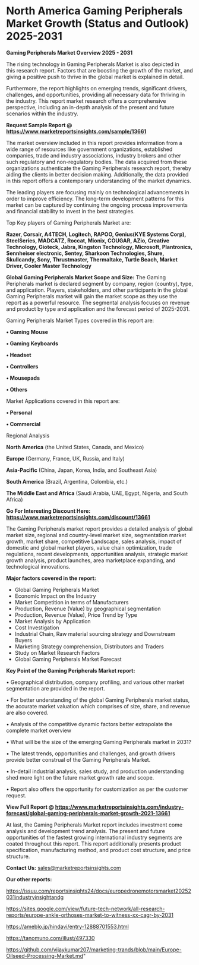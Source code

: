  # North America Gaming Peripherals Market Growth (Status and Outlook) 2025-2031

<Strong> Gaming Peripherals Market Overview 2025 - 2031</strong>

The rising technology in Gaming Peripherals Market is also depicted in this research report. Factors that are boosting the growth of the market, and giving a positive push to thrive in the global market is explained in detail.

Furthermore, the report highlights on emerging trends, significant drivers, challenges, and opportunities, providing all necessary data for thriving in the industry. This report market research offers a comprehensive perspective, including an in-depth analysis of the present and future scenarios within the industry.

<strong>Request Sample Report @ <a href=https://www.marketreportsinsights.com/sample/13661>https://www.marketreportsinsights.com/sample/13661</a></strong>

The market overview included in this report provides information from a wide range of resources like government organizations, established companies, trade and industry associations, industry brokers and other such regulatory and non-regulatory bodies. The data acquired from these organizations authenticate the Gaming Peripherals research report, thereby aiding the clients in better decision making. Additionally, the data provided in this report offers a contemporary understanding of the market dynamics.

The leading players are focusing mainly on technological advancements in order to improve efficiency. The long-term development patterns for this market can be captured by continuing the ongoing process improvements and financial stability to invest in the best strategies.

Top Key players of Gaming Peripherals Market are:

<strong>Razer, Corsair, A4TECH, Logitech, RAPOO, Genius(KYE Systems Corp), SteelSeries, MADCATZ, Roccat, Mionix, COUGAR, AZio, Creative Technology, Gioteck, Jabra, Kingston Technology, Microsoft, Plantronics, Sennheiser electronic, Sentey, Sharkoon Technologies, Shure, Skullcandy, Sony, Thrustmaster, Thermaltake, Turtle Beach, Market Driver, Cooler Master Technology</strong>

<strong><b>Global Gaming Peripherals Market Scope and Size:</b></strong>
The Gaming Peripherals market is declared segment by company, region (country), type, and application. Players, stakeholders, and other participants in the global Gaming Peripherals market will gain the market scope as they use the report as a powerful resource. The segmental analysis focuses on revenue and product by type and application and the forecast period of 2025-2031.

Gaming Peripherals Market Types covered in this report are:

<strong>• Gaming Mouse

• Gaming Keyboards

• Headset

• Controllers

• Mousepads

• Others</strong>

Market Applications covered in this report are:

<strong>• Personal

• Commercial</strong> 

Regional Analysis

<strong>North America</strong> (the United States, Canada, and Mexico)

<strong>Europe</strong> (Germany, France, UK, Russia, and Italy)

<strong>Asia-Pacific</strong> (China, Japan, Korea, India, and Southeast Asia)

<strong>South America</strong> (Brazil, Argentina, Colombia, etc.)

<strong>The Middle East and Africa</strong> (Saudi Arabia, UAE, Egypt, Nigeria, and South Africa)

<strong>Go For Interesting Discount Here: <a href=https://www.marketreportsinsights.com/discount/13661>https://www.marketreportsinsights.com/discount/13661</a></strong>

The Gaming Peripherals market report provides a detailed analysis of global market size, regional and country-level market size, segmentation market growth, market share, competitive Landscape, sales analysis, impact of domestic and global market players, value chain optimization, trade regulations, recent developments, opportunities analysis, strategic market growth analysis, product launches, area marketplace expanding, and technological innovations.

<strong><b>Major factors covered in the report:</b></strong>
<ul>
  <li>Global Gaming Peripherals Market </li>
  <li>Economic Impact on the Industry</li>
  <li>Market Competition in terms of Manufacturers</li>
  <li>Production, Revenue (Value) by geographical segmentation</li>
  <li>Production, Revenue (Value), Price Trend by Type</li>
  <li>Market Analysis by Application</li>
  <li>Cost Investigation</li>
  <li>Industrial Chain, Raw material sourcing strategy and Downstream Buyers</li>
  <li>Marketing Strategy comprehension, Distributors and Traders</li>
  <li>Study on Market Research Factors</li>
  <li>Global Gaming Peripherals Market Forecast</li>
</ul>

<strong><b>Key Point of the Gaming Peripherals Market report:</b></strong>

• Geographical distribution, company profiling, and various other market segmentation are provided in the report.

• For better understanding of the global Gaming Peripherals market status, the accurate market valuation which comprises of size, share, and revenue are also covered.

• Analysis of the competitive dynamic factors better extrapolate the complete market overview

• What will be the size of the emerging Gaming Peripherals market in 2031?

• The latest trends, opportunities and challenges, and growth drivers provide better construal of the Gaming Peripherals Market.

• In-detail industrial analysis, sales study, and production understanding shed more light on the future market growth rate and scope.

• Report also offers the opportunity for customization as per the customer request.

<strong><b>View Full Report @ <a href=https://www.marketreportsinsights.com/industry-forecast/global-gaming-peripherals-market-growth-2021-13661>https://www.marketreportsinsights.com/industry-forecast/global-gaming-peripherals-market-growth-2021-13661</a></b></strong>


At last, the Gaming Peripherals Market report includes investment come analysis and development trend analysis. The present and future opportunities of the fastest growing international industry segments are coated throughout this report. This report additionally presents product specification, manufacturing method, and product cost structure, and price structure.

<strong>Contact Us:</strong>
sales@marketreportsinsights.com

<strong>Our other reports:</strong>

<a href=https://issuu.com/reportsinsights24/docs/europedronemotorsmarket20252031industryinsightandg>https://issuu.com/reportsinsights24/docs/europedronemotorsmarket20252031industryinsightandg</a>

<a href=https://sites.google.com/view/future-tech-network/all-research-reports/europe-ankle-orthoses-market-to-witness-xx-cagr-by-2031>https://sites.google.com/view/future-tech-network/all-research-reports/europe-ankle-orthoses-market-to-witness-xx-cagr-by-2031</a>

<a href=https://ameblo.jp/hindavi/entry-12888701553.html>https://ameblo.jp/hindavi/entry-12888701553.html</a>

<a href=https://tanomuno.com/illust/497330>https://tanomuno.com/illust/497330</a>

<a href=https://github.com/vijaykumar207/marketing-trands/blob/main/Europe-Oilseed-Processing-Market.md>https://github.com/vijaykumar207/marketing-trands/blob/main/Europe-Oilseed-Processing-Market.md</a>"
